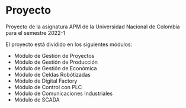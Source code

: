 # Proyecto
Proyecto de la asignatura APM de la Universidad Nacional de Colombia para el semestre 2022-1 

El proyecto está dividido en los siguientes módulos:
- Módulo de Gestión de Proyectos
- Módulo de Gestión de Producción
- Módulo de Gestión de Económica
- Módulo de Celdas Robótizadas
- Módulo de Digital Factory
- Módulo de Control con PLC
- Módulo de Comunicaciones Industriales
- Módulo de SCADA
